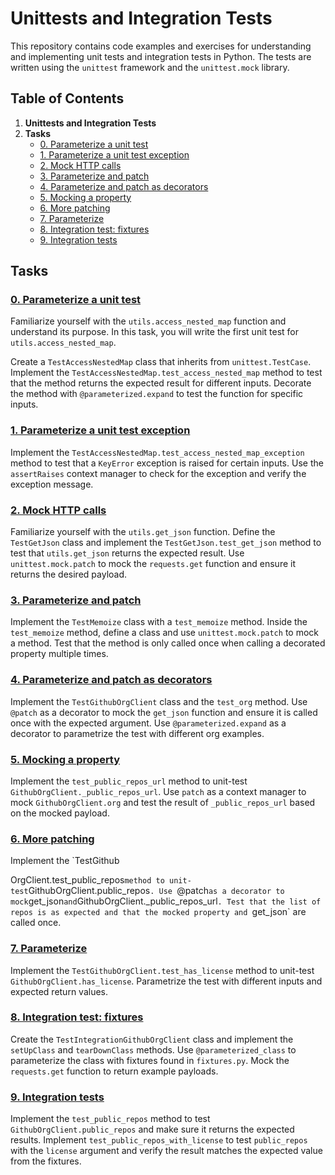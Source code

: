 # Unittests and Integration Tests

This repository contains code examples and exercises for understanding and implementing unit tests and integration tests in Python. The tests are written using the `unittest` framework and the `unittest.mock` library.

## Table of Contents

1. **Unittests and Integration Tests**
2. **Tasks**
    - [0. Parameterize a unit test](#0-parameterize-a-unit-test)
    - [1. Parameterize a unit test exception](#1-parameterize-a-unit-test-exception)
    - [2. Mock HTTP calls](#2-mock-http-calls)
    - [3. Parameterize and patch](#3-parameterize-and-patch)
    - [4. Parameterize and patch as decorators](#4-parameterize-and-patch-as-decorators)
    - [5. Mocking a property](#5-mocking-a-property)
    - [6. More patching](#6-more-patching)
    - [7. Parameterize](#7-parameterize)
    - [8. Integration test: fixtures](#8-integration-test-fixtures)
    - [9. Integration tests](#9-integration-tests)

## Tasks

### [0. Parameterize a unit test](./test_utils.py)
Familiarize yourself with the `utils.access_nested_map` function and understand its purpose. In this task, you will write the first unit test for `utils.access_nested_map`.

Create a `TestAccessNestedMap` class that inherits from `unittest.TestCase`. Implement the `TestAccessNestedMap.test_access_nested_map` method to test that the method returns the expected result for different inputs. Decorate the method with `@parameterized.expand` to test the function for specific inputs.

### [1. Parameterize a unit test exception](./test_utils.py)
Implement the `TestAccessNestedMap.test_access_nested_map_exception` method to test that a `KeyError` exception is raised for certain inputs. Use the `assertRaises` context manager to check for the exception and verify the exception message.

### [2. Mock HTTP calls](./test_utils.py)
Familiarize yourself with the `utils.get_json` function. Define the `TestGetJson` class and implement the `TestGetJson.test_get_json` method to test that `utils.get_json` returns the expected result. Use `unittest.mock.patch` to mock the `requests.get` function and ensure it returns the desired payload.

### [3. Parameterize and patch](./test_utils.py)
Implement the `TestMemoize` class with a `test_memoize` method. Inside the `test_memoize` method, define a class and use `unittest.mock.patch` to mock a method. Test that the method is only called once when calling a decorated property multiple times.

### [4. Parameterize and patch as decorators](./test_client.py)
Implement the `TestGithubOrgClient` class and the `test_org` method. Use `@patch` as a decorator to mock the `get_json` function and ensure it is called once with the expected argument. Use `@parameterized.expand` as a decorator to parametrize the test with different org examples.

### [5. Mocking a property](./test_client.py)
Implement the `test_public_repos_url` method to unit-test `GithubOrgClient._public_repos_url`. Use `patch` as a context manager to mock `GithubOrgClient.org` and test the result of `_public_repos_url` based on the mocked payload.

### [6. More patching](./test_client.py)
Implement the `TestGithub

OrgClient.test_public_repos` method to unit-test `GithubOrgClient.public_repos`. Use `@patch` as a decorator to mock `get_json` and `GithubOrgClient._public_repos_url`. Test that the list of repos is as expected and that the mocked property and `get_json` are called once.

### [7. Parameterize](./test_client.py)
Implement the `TestGithubOrgClient.test_has_license` method to unit-test `GithubOrgClient.has_license`. Parametrize the test with different inputs and expected return values.

### [8. Integration test: fixtures](./test_client.py)
Create the `TestIntegrationGithubOrgClient` class and implement the `setUpClass` and `tearDownClass` methods. Use `@parameterized_class` to parameterize the class with fixtures found in `fixtures.py`. Mock the `requests.get` function to return example payloads.

### [9. Integration tests](./test_client.py)
Implement the `test_public_repos` method to test `GithubOrgClient.public_repos` and make sure it returns the expected results. Implement `test_public_repos_with_license` to test `public_repos` with the `license` argument and verify the result matches the expected value from the fixtures.
